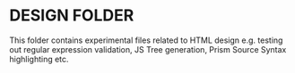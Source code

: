 # DESIGN FOLDER

This folder contains experimental files related to HTML design e.g. testing out regular expression validation, JS Tree
generation, Prism Source Syntax highlighting etc.